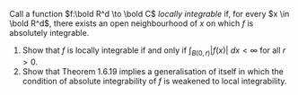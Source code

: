 Call a function $f:\bold R^d \to \bold C$  $locally\ integrable$ if, for every $x \in \bold R^d$, there exists an open neighbourhood of $x$ on which $f$ is absolutely integrable.
1. Show that $f$ is locally integrable if and only if $\int _{B(0,r)} |f(x)|\ dx <\infty$ for all $r > 0$.
2. Show that Theorem 1.6.19 implies a generalisation of itself in which the condition of absolute integrability of $f$ is weakened to local integrability.